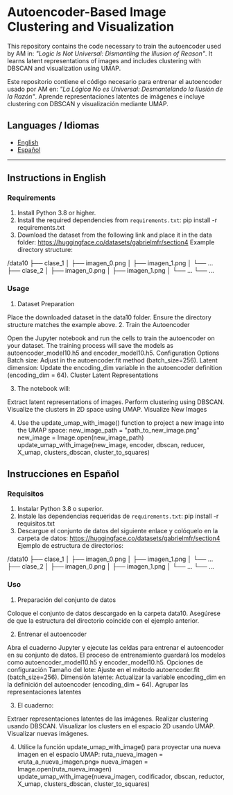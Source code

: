 # Autoencoder-Based Image Clustering and Visualization

This repository contains the code necessary to train the autoencoder used by AM in:
*"Logic Is Not Universal: Dismantling the Illusion of Reason"*.
It learns latent representations of images and includes clustering with DBSCAN and visualization using UMAP.

Este repositorio contiene el código necesario para entrenar el autoencoder usado por AM en:
*"La Lógica No es Universal: Desmantelando la Ilusión de la Razón"*.
Aprende representaciones latentes de imágenes e incluye clustering con DBSCAN y visualización mediante UMAP.

## Languages / Idiomas

- [English](#instructions-in-english)
- [Español](#instrucciones-en-español)

---

## Instructions in English

### Requirements
1. Install Python 3.8 or higher.
2. Install the required dependencies from `requirements.txt`:
   pip install -r requirements.txt
3. Download the dataset from the following link and place it in the data folder: https://huggingface.co/datasets/gabrielmfr/section4
Example directory structure:

/data10
  ├── clase_1
  │     ├── imagen_0.png
  │     ├── imagen_1.png
  │     └── ...
  ├── clase_2
  │     ├── imagen_0.png
  │     ├── imagen_1.png
  │     └── ...
  └── ...
  
### Usage
1. Dataset Preparation

Place the downloaded dataset in the data10 folder.
Ensure the directory structure matches the example above.
2. Train the Autoencoder

Open the Jupyter notebook and run the cells to train the autoencoder on your dataset.
The training process will save the models as autoencoder_model10.h5 and encoder_model10.h5.
Configuration Options
Batch size: Adjust in the autoencoder.fit method (batch_size=256).
Latent dimension: Update the encoding_dim variable in the autoencoder definition (encoding_dim = 64).
Cluster Latent Representations 

3. The notebook will:

Extract latent representations of images.
Perform clustering using DBSCAN.
Visualize the clusters in 2D space using UMAP.
Visualize New Images

4. Use the update_umap_with_image() function to project a new image into the UMAP space:
new_image_path = "path_to_new_image.png"
new_image = Image.open(new_image_path)
update_umap_with_image(new_image, encoder, dbscan, reducer, X_umap, clusters_dbscan, cluster_to_squares)


## Instrucciones en Español

### Requisitos
1. Instalar Python 3.8 o superior.
2. Instale las dependencias requeridas de `requirements.txt`:
pip install -r requisitos.txt
3. Descargue el conjunto de datos del siguiente enlace y colóquelo en la carpeta de datos: https://huggingface.co/datasets/gabrielmfr/section4
Ejemplo de estructura de directorios:

/data10
  ├── clase_1
  │     ├── imagen_0.png
  │     ├── imagen_1.png
  │     └── ...
  ├── clase_2
  │     ├── imagen_0.png
  │     ├── imagen_1.png
  │     └── ...
  └── ...

### Uso
1. Preparación del conjunto de datos

Coloque el conjunto de datos descargado en la carpeta data10.
Asegúrese de que la estructura del directorio coincide con el ejemplo anterior.

2. Entrenar el autoencoder

Abra el cuaderno Jupyter y ejecute las celdas para entrenar el autoencoder en su conjunto de datos.
El proceso de entrenamiento guardará los modelos como autoencoder_model10.h5 y encoder_model10.h5.
Opciones de configuración
Tamaño del lote: Ajuste en el método autoencoder.fit (batch_size=256).
Dimensión latente: Actualizar la variable encoding_dim en la definición del autoencoder (encoding_dim = 64).
Agrupar las representaciones latentes 

3. El cuaderno:

Extraer representaciones latentes de las imágenes.
Realizar clustering usando DBSCAN.
Visualizar los clusters en el espacio 2D usando UMAP.
Visualizar nuevas imágenes.

4. Utilice la función update_umap_with_image() para proyectar una nueva imagen en el espacio UMAP:
ruta_nueva_imagen = «ruta_a_nueva_imagen.png»
nueva_imagen = Image.open(ruta_nueva_imagen)
update_umap_with_image(nueva_imagen, codificador, dbscan, reductor, X_umap, clusters_dbscan, cluster_to_squares)






